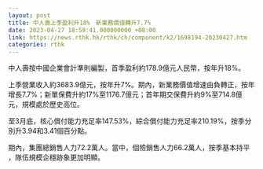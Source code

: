 ```yaml
---
layout: post
title: 中人壽上季盈利升18%　新業務價值轉升7.7%
date: 2023-04-27 18:59:41.000000000 +08:00
link: https://news.rthk.hk/rthk/ch/component/k2/1698194-20230427.htm
categories: rthk
---
```


中人壽按中國企業會計準則編製，首季盈利約178.9億元人民幣，按年升18%。

上季營業收入約3683.9億元，按年升7%。期內，新業務價值增速由負轉正，按年增長7.7%；新單保費升約17%至1176.7億元；首年期交保費升約9%至714.8億元，規模處於歷史高位。

至3月底，核心償付能力充足率147.53%，綜合償付能力充足率210.19%，按季分別升3.94和3.41個百分點。

期內，集團總銷售人力72.2萬人。當中，個險銷售人力66.2萬人，按季基本持平 ，隊伍規模企穩跡象更加明顯。
